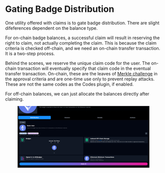 # Gating Badge Distribution

One utility offered with claims is to gate badge distribution. There are slight difeferences dependent on the balance type. &#x20;

For on-chain badge balances, a successful claim will result in reserving the right to claim, not actually completing the claim. This is because the claim criteria is checked off-chain, and we need an on-chain transfer transaction. It is a two-step process.

Behind the scenes, we reserve the unique claim code for the user. The on-chain transaction will eventually specify that claim code in the eventual transfer transaction. On-chain, these are the leaves of [Merkle challenge](../core-concepts/balances-transfers/approval-criteria/merkle-challenges.md) in the approval criteria and are one-time use only to prevent replay attacks. These are not the same codes as the Codes plugin, if enabled.

For off-chain balances, we can just allocate the balances directly after claiming.

<figure><img src="../../.gitbook/assets/image (5).png" alt=""><figcaption></figcaption></figure>
